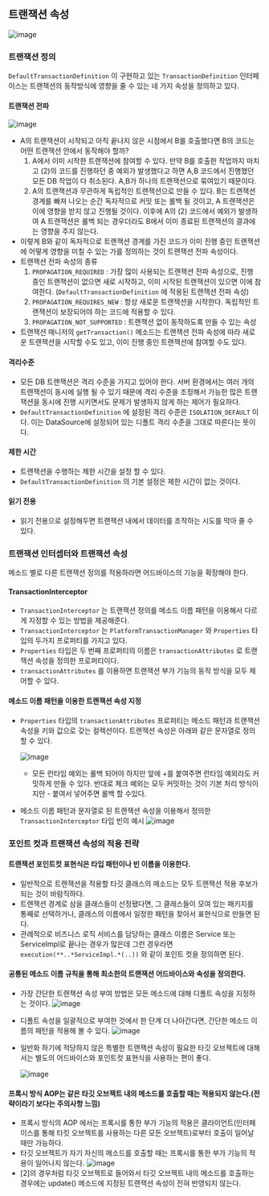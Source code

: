 ## 트랜잭션 속성
![image](https://user-images.githubusercontent.com/37647995/117630538-441f5380-b1b6-11eb-8000-ba6fc8126141.png)
### 트랜잭션 정의
`DefaultTransactionDefinition` 이 구현하고 있는 `TransactionDefinition` 인터페이스는 트랜잭션의 동작방식에 영향을 줄 수 있는 네 가지 속성을 정의하고 있다.
#### 트랜잭션 전파
![image](https://user-images.githubusercontent.com/37647995/117630579-4e415200-b1b6-11eb-8f74-1abdc3f28f48.png)
- A의 트랜잭션이 시작되고 아직 끝나지 않은 시점에서 B를 호출했다면 B의 코드는 어떤 트랜잭션 안에서 동작해야 할까?
    1. A에서 이미 시작한 트랜잭션에 참여할 수 있다. 만약 B를 호출한 작업까지 마치고 (2)의 코드를 진행하던 중 예외가 발생했다고 하면 A,B 코드에서 진행했던 모든 DB 작업이 다 취소된다. A,B가 하나의 트랜잭션으로 묶여있기 때문이다.
    2. A의 트랜잭션과 무관하게 독립적인 트랜잭션으로 만들 수 있다. B는 트랜잭션 경계를 빠져 나오는 순간 독자적으로 커밋 또는 롤백 될 것이고, A 트랜잭션은 이에 영향을 받지 않고 진행될 것이다. 이후에 A의 (2) 코드에서 예외가 발생하여 A 트랜잭션은 롤백 되는 경우더라도 B에서 이미 종료된 트랜잭션의 결과에는 영향을 주지 않는다.
- 이렇게 B와 같이 독자적으로 트랜잭션 경계를 가진 코드가 이미 진행 중인 트랜잭션에 어떻게 영향을 미칠 수 있는 가를 정의하는 것이 트랜잭션 전파 속성이다.
- 트랜잭션 전파 속성의 종류
    1. `PROPAGATION_REQUIRED` : 가장 많이 사용되는 트랜잭션 전파 속성으로, 진행 중인 트랜잭션이 없으면 새로 시작하고, 이미 시작된 트랜잭션이 있으면 이에 참여한다. (`DefaultTransactionDefinition` 에 적용된 트랜잭션 전파 속성)
    2. `PROPAGATION_REQUIRES_NEW` : 항상 새로운 트랜잭션을 시작한다. 독립적인 트랜잭션이 보장되어야 하는 코드에 적용할 수 있다.
    3. `PROPAGATION_NOT_SUPPORTED` : 트랜잭션 없이 동작하도록 만들 수 있는 속성
- 트랜잭션 매니저의 `getTransaction()` 메소드는 트랜잭션 전파 속성에 따라 새로운 트랜잭션을 시작할 수도 있고, 이미 진행 중인 트랜잭션에 참여할 수도 있다.

#### 격리수준
- 모든 DB 트랜잭션은 격리 수준을 가지고 있어야 한다. 서버 환경에서는 여러 개의 트랜잭션이 동시에 실행 될 수 있기 때문에 격리 수준을 조정해서 가능한 많은 트랜잭션을 동시에 진행 시키면서도 문제가 발생하지 않게 하는 제어가 필요하다.
- `DefaultTransactionDefinition` 에 설정된 격리 수준은 `ISOLATION_DEFAULT` 이다. 이는 DataSource에 설정되어 있는 디폴트 격리 수준을 그대로 따른다는 뜻이다.

#### 제한 시간
- 트랜잭션을 수행하는 제한 시간을 설정 할 수 있다.
- `DefaultTransactionDefinition` 의 기본 설정은 제한 시간이 없는 것이다.

#### 읽기 전용
- 읽기 전용으로 설정해두면 트랜잭션 내에서 데이터를 조작하는 시도를 막아 줄 수 있다.

### 트랜잭션 인터셉터와 트랜잭션 속성
메소드 별로 다른 트랜잭션 정의를 적용하라면 어드바이스의 기능을 확장해야 한다.

#### TransactionInterceptor
- `TransactionInterceptor` 는 트랜잭션 정의를 메소드 이름 패턴을 이용해서 다르게 지정할 수 있는 방법을 제공해준다.
- `TransactionInterceptor` 는 `PlatformTransactionManager` 와 `Properties` 타입의 두가지 프로퍼티를 가지고 있다.
- `Properties` 타입은 두 번째 프로퍼티의 이름은 `transactionAttributes` 로 트랜잭션 속성을 정의한 프로퍼티이다.
- `transactionAttributes` 를 이용하면 트랜잭션 부가 기능의 동작 방식을 모두 제어할 수 있다.

#### 메소드 이름 패턴을 이용한 트랜잭션 속성 지정
- `Properties` 타입의 `transactionAttributes`  프로퍼티는 메소드 패턴과 트랜잭션 속성을 키와 값으로 갖는 컬렉션이다. 트랜잭션 속성은 아래와 같은 문자열로 정의할 수 있다.

  ![image](https://user-images.githubusercontent.com/37647995/117630644-5ef1c800-b1b6-11eb-8e85-59e7e246550f.png)
  - 모든 런타임 예외는 롤백 되어야 하지만 앞에 +를 붙여주면 런타임 예외라도 커밋하게 만들 수 있다. 반대로 체크 예외는 모두 커밋하는 것이 기본 처리 방식이지만 - 붙여서 넣어주면 롤백 할 수있다.
  
- 메소드 이름 패턴과 문자열로 된 트랜잭션 속성을 이용해서 정의한 `TransactionInterceptor`  타입 빈의 예시
  ![image](https://user-images.githubusercontent.com/37647995/117630699-6c0eb700-b1b6-11eb-84cf-8c9aa6cfe79c.png)


### 포인트 컷과 트랜잭션 속성의 적용 전략
#### 트랜잭션 포인트컷 표현식은 타입 패턴이나 빈 이름을 이용한다.
- 일반적으로 트랜잭션을 적용할 타깃 클래스의 메소드는 모두 트랜잭션 적용 후보가 되는 것이 바람직하다.
- 트랜잭션 경계로 삼을 클래스들이 선정됐다면, 그 클래스들이 모여 있는 패키지를 통째로 선택하거나, 클래스의 이름에서 일정한 패턴을 찾아서 표현식으로 만들면 된다.
- 관례적으로 비즈니스 로직 서비스를 담당하는 클래스 이름은 Service 또는 ServiceImpl로 끝나는 경우가 많은데 그런 경우라면 `execution(**..*ServiceImpl.*(..))` 와 같이 포인트 컷을 정의하면 된다.

#### 공통된 메소드 이름 규칙을 통해 최소한의 트랜잭션 어드바이스와 속성을 정의한다.
- 가장 간단한 트랜잭션 속성 부여 방법은 모든 메소드에 대해 디폴트 속성을 지정하는 것이다.
  ![image](https://user-images.githubusercontent.com/37647995/117630754-7a5cd300-b1b6-11eb-8490-93c0881ad53d.png)
- 디폴트 속성을 일괄적으로 부여한 것에서 한 단계 더 나아간다면, 간단한 메소드 이름의 패턴을 적용해 볼 수 있다.
  ![image](https://user-images.githubusercontent.com/37647995/117630772-7df05a00-b1b6-11eb-968e-2b1ee26a038e.png)
- 일반화 하기에 적당하지 않은 특별한 트랜잭션 속성이 필요한 타깃 오브젝트에 대해서는 별도의 어드바이스와 포인트컷 표현식을 사용하는 편이 좋다.

  ![image](https://user-images.githubusercontent.com/37647995/117630799-85affe80-b1b6-11eb-87c3-461e32e0e433.png)


#### 프록시 방식 AOP는 같은 타깃 오브젝트 내의 메소드를 호출할 때는 적용되지 않는다.(전략이라기 보다는 주의사항 느낌)
- 프록시 방식의 AOP 에서는 프록시를 통한 부가 기능의 적용은 클라이언트(인터페이스를 통해 타킷 오브젝트를 사용하는 다른 모든 오브젝트)로부터 호출이 일어날 때만 가능하다.
- 타깃 오브젝트가 자기 자신의 메소드를 호출할 때는 프록시를 통한 부가 기능의 적용이 일어나지 않는다.
  ![image](https://user-images.githubusercontent.com/37647995/117630835-8ea0d000-b1b6-11eb-98e0-e133c6780716.png)
- [2]의 경우처럼 타깃 오브젝트로 들어와서 타깃 오브젝트 내의 메소드를 호출하는 경우에는 update() 메소드에 지정된 트랜잭션 속성이 전혀 반영되지 않는다.
